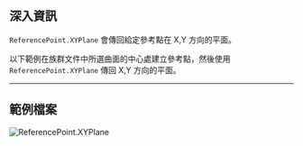## 深入資訊
`ReferencePoint.XYPlane` 會傳回給定參考點在 X,Y 方向的平面。

以下範例在族群文件中所選曲面的中心處建立參考點，然後使用 `ReferencePoint.XYPlane` 傳回 X,Y 方向的平面。


___
## 範例檔案

![ReferencePoint.XYPlane](./Revit.Elements.ReferencePoint.XYPlane_img.jpg)
